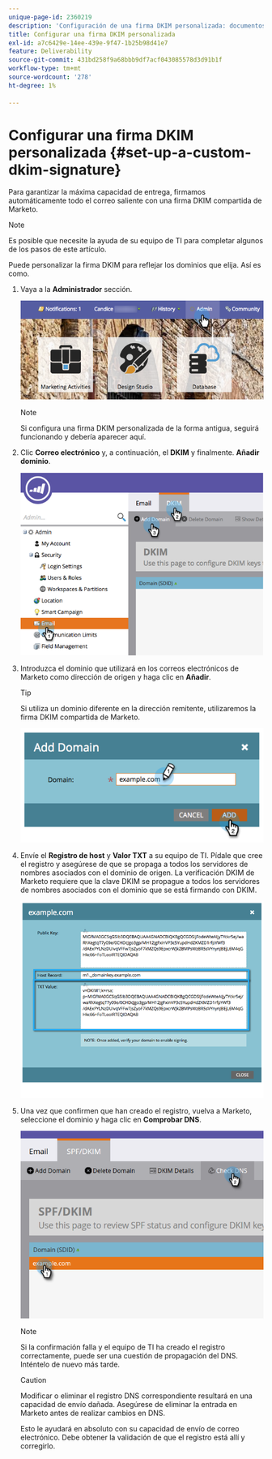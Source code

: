 ```yaml
---
unique-page-id: 2360219
description: 'Configuración de una firma DKIM personalizada: documentos de Marketo, documentación del producto'
title: Configurar una firma DKIM personalizada
exl-id: a7c6429e-14ee-439e-9f47-1b25b98d41e7
feature: Deliverability
source-git-commit: 431bd258f9a68bbb9df7acf043085578d3d91b1f
workflow-type: tm+mt
source-wordcount: '278'
ht-degree: 1%

---
```


# Configurar una firma DKIM personalizada {#set-up-a-custom-dkim-signature}

Para garantizar la máxima capacidad de entrega, firmamos automáticamente todo el correo saliente con una firma DKIM compartida de Marketo.

>[!NOTE]
>
>Es posible que necesite la ayuda de su equipo de TI para completar algunos de los pasos de este artículo.

Puede personalizar la firma DKIM para reflejar los dominios que elija. Así es como.

1. Vaya a la **Administrador** sección.

   ![](assets/adminhand.png)

   >[!NOTE]
   >
   >Si configura una firma DKIM personalizada de la forma antigua, seguirá funcionando y debería aparecer aquí.

1. Clic **Correo electrónico** y, a continuación, el **DKIM** y finalmente. **Añadir dominio**.

   ![](assets/image2014-9-18-15-3a39-3a30.png)

1. Introduzca el dominio que utilizará en los correos electrónicos de Marketo como dirección de origen y haga clic en **Añadir**.

   >[!TIP]
   >
   >Si utiliza un dominio diferente en la dirección remitente, utilizaremos la firma DKIM compartida de Marketo.

   ![](assets/image2014-9-18-15-3a40-3a28.png)

1. Envíe el **Registro de host** y **Valor TXT** a su equipo de TI. Pídale que cree el registro y asegúrese de que se propaga a todos los servidores de nombres asociados con el dominio de origen. La verificación DKIM de Marketo requiere que la clave DKIM se propague a todos los servidores de nombres asociados con el dominio que se está firmando con DKIM.

   ![](assets/image2014-9-18-15-3a40-3a44.png)

1. Una vez que confirmen que han creado el registro, vuelva a Marketo, seleccione el dominio y haga clic en **Comprobar DNS**.

   ![](assets/check.png)

   >[!NOTE]
   >
   >Si la confirmación falla y el equipo de TI ha creado el registro correctamente, puede ser una cuestión de propagación del DNS. Inténtelo de nuevo más tarde.

   >[!CAUTION]
   >
   >Modificar o eliminar el registro DNS correspondiente resultará en una capacidad de envío dañada. Asegúrese de eliminar la entrada en Marketo antes de realizar cambios en DNS.

   Esto le ayudará en absoluto con su capacidad de envío de correo electrónico. Debe obtener la validación de que el registro está allí y corregirlo.
